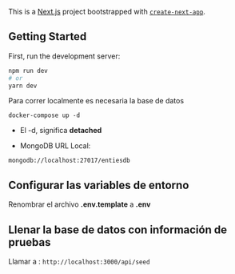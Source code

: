 This is a [Next.js](https://nextjs.org/) project bootstrapped with [`create-next-app`](https://github.com/vercel/next.js/tree/canary/packages/create-next-app).

## Getting Started

First, run the development server:

```bash
npm run dev
# or
yarn dev
```


Para correr localmente es necesaria la base de datos

```
docker-compose up -d

```
* El -d, significa __detached__

* MongoDB URL Local:

```
mongodb://localhost:27017/entiesdb

```

## Configurar las variables de entorno
Renombrar el archivo __.env.template__ a __.env__

## Llenar la base de datos con información de pruebas

Llamar a :
```http://localhost:3000/api/seed```